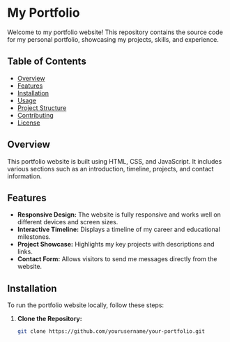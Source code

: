# My Portfolio

Welcome to my portfolio website! This repository contains the source code for my personal portfolio, showcasing my projects, skills, and experience.

## Table of Contents

- [Overview](#overview)
- [Features](#features)
- [Installation](#installation)
- [Usage](#usage)
- [Project Structure](#project-structure)
- [Contributing](#contributing)
- [License](#license)

## Overview

This portfolio website is built using HTML, CSS, and JavaScript. It includes various sections such as an introduction, timeline, projects, and contact information.

## Features

- **Responsive Design:** The website is fully responsive and works well on different devices and screen sizes.
- **Interactive Timeline:** Displays a timeline of my career and educational milestones.
- **Project Showcase:** Highlights my key projects with descriptions and links.
- **Contact Form:** Allows visitors to send me messages directly from the website.

## Installation

To run the portfolio website locally, follow these steps:

1. **Clone the Repository:**

   ```bash
   git clone https://github.com/yourusername/your-portfolio.git
